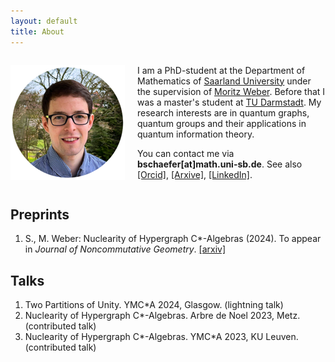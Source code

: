 ```yaml
---
layout: default
title: About
---
```


<div style="display: flex; align-items: center; gap: 20px;">

  <img src="portrait_circle_frame3.png" alt="Beschreibung" style="width: 200px; height: auto;">

  <div>
    <p>
    I am a PhD-student at the Department of Mathematics of <a href="https://www.uni-saarland.de/start.html"> Saarland University</a> under the supervision of <a href="https://www.uni-saarland.de/lehrstuhl/weber-moritz/team/moritz-weber.html">Moritz Weber</a>. 
    Before that I was a master's student at <a href=">https://www.mathematik.tu-darmstadt.de/fb/index.de.jsp">TU Darmstadt</a>. My research interests are in quantum graphs, quantum groups and their applications in quantum information theory.
    </p>
    <p>
    You can contact me via <b>bschaefer[at]math.uni-sb.de</b>. See also <a href="https://orcid.org/0009-0000-4966-7736">[Orcid]</a>, <a href="https://arxiv.org/search/math?query=Schäfer%2C+Björn&searchtype=author&abstracts=show&order=-announced_date_first&size=50">[Arxive]</a>, <a href="https://www.linkedin.com/in/björn-schäfer-a7a5bb351/">[LinkedIn]</a>.
    </p>
  </div>

</div>


## Preprints

1. S., M. Weber: Nuclearity of Hypergraph C\*-Algebras (2024). To appear in *Journal of Noncommutative Geometry*. [[arxiv]](https://arxiv.org/abs/2405.10044)

## Talks

1. Two Partitions of Unity. YMC\*A 2024, Glasgow. (lightning talk)
2. Nuclearity of Hypergraph C\*-Algebras. Arbre de Noel 2023, Metz. (contributed talk)
3. Nuclearity of Hypergraph C\*-Algebras. YMC\*A 2023, KU Leuven. (contributed talk)


